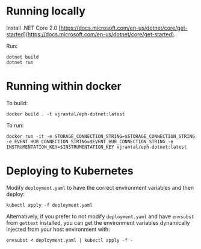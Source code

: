 # Running locally

Install .NET Core 2.0 [https://docs.microsoft.com/en-us/dotnet/core/get-started](https://docs.microsoft.com/en-us/dotnet/core/get-started).

Run:

```
dotnet build
dotnet run
```

# Running within docker

To build:

```
docker build . -t vjrantal/eph-dotnet:latest
```

To run:

```
docker run -it -e STORAGE_CONNECTION_STRING=$STORAGE_CONNECTION_STRING -e EVENT_HUB_CONNECTION_STRING=$EVENT_HUB_CONNECTION_STRING -e INSTRUMENTATION_KEY=$INSTRUMENTATION_KEY vjrantal/eph-dotnet:latest
```

# Deploying to Kubernetes

Modify `deployment.yaml` to have the correct environment variables and then deploy:

```
kubectl apply -f deployment.yaml
```

Alternatively, if you prefer to not modify `deployment.yaml` and have `envsubst` from `gettext` installed, you can get the environment variables dynamically injected from your host environment with:

```
envsubst < deployment.yaml | kubectl apply -f -
```
